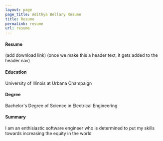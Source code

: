 ```yaml
---
layout: page
page_title: Adithya Bellary Resume
title: Resume
permalink: resume
url: resume
---
```


#### Resume
(add download link)
(once we make this a header text, it gets added to the header nav)

#### Education
University of Illinois at Urbana Champaign

#### Degree
Bachelor's Degree of Science in Electrical Engineering

#### Summary
I am an enthisiastic software engineer who is determined to put my skills towards increasing the equity in the world
